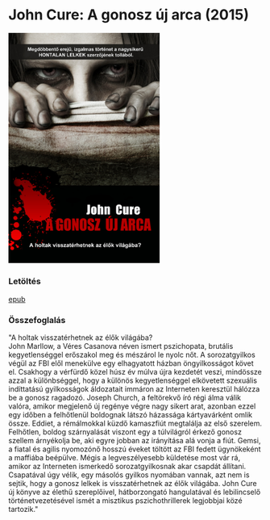 # <a name="id_956">John Cure: A gonosz új arca (2015)</a>
<img src="https://github.com/BercziSandor/calibre_lib/raw/main/John%20Cure/A%20gonosz%20uj%20arca%20%28956%29/cover.jpg" alt="cover" width="300"/>

### Letöltés
[epub](https://github.com/BercziSandor/calibre_lib/raw/main/John%20Cure/A%20gonosz%20uj%20arca%20%28956%29/A%20gonosz%20uj%20arca%20-%20John%20Cure.epub)

### Összefoglalás
<div>
<p>"A ​holtak visszatérhetnek az élők világába? <br>John Marllow, a Véres Casanova néven ismert pszichopata, brutális kegyetlenséggel erőszakol meg és mészárol le nyolc nőt. A sorozatgyilkos végül az FBI elől menekülve egy elhagyatott házban öngyilkosságot követ el. Csakhogy a vérfürdő közel húsz év múlva újra kezdetét veszi, mindössze azzal a különbséggel, hogy a különös kegyetlenséggel elkövetett szexuális indíttatású gyilkosságok áldozatait immáron az Interneten keresztül hálózza be a gonosz ragadozó. Joseph Church, a feltörekvő író régi álma válik valóra, amikor megjelenő új regénye végre nagy sikert arat, azonban ezzel egy időben a felhőtlenül boldognak látszó házassága kártyavárként omlik össze. Eddiet, a rémálmokkal küzdő kamaszfiút megtalálja az első szerelem. Felhőtlen, boldog szárnyalását viszont egy a túlvilágról érkező gonosz szellem árnyékolja be, aki egyre jobban az irányítása alá vonja a fiút. Gemsi, a fiatal és agilis nyomozónő hosszú éveket töltött az FBI fedett ügynökeként a maffiába beépülve. Mégis a legveszélyesebb küldetése most vár rá, amikor az Interneten ismerkedő sorozatgyilkosnak akar csapdát állítani. Csapatával úgy vélik, egy másolós gyilkos nyomában vannak, azt nem is sejtik, hogy a gonosz lelkek is visszatérhetnek az élők világába. John Cure új könyve az élethű szereplőivel, hátborzongató hangulatával és lebilincselő történetvezetésével ismét a misztikus pszichothrillerek legjobbjai közé tartozik."</p></div>

